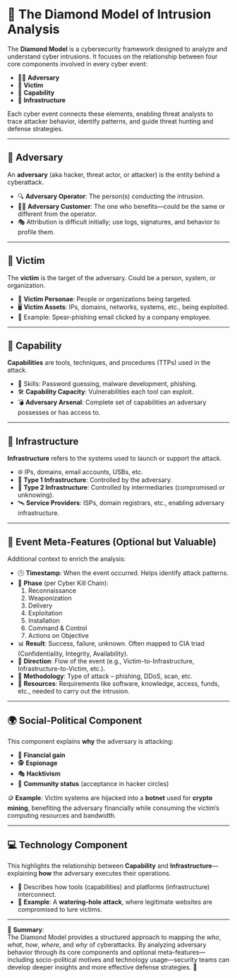 # 💎 The Diamond Model of Intrusion Analysis

The **Diamond Model** is a cybersecurity framework designed to analyze and understand cyber intrusions. It focuses on the relationship between four core components involved in every cyber event:

- 🧑‍💻 **Adversary**
- 🎯 **Victim**
- 🧰 **Capability**
- 🧱 **Infrastructure**

Each cyber event connects these elements, enabling threat analysts to trace attacker behavior, identify patterns, and guide threat hunting and defense strategies.

---

## 👤 Adversary

An **adversary** (aka hacker, threat actor, or attacker) is the entity behind a cyberattack.

- 🔍 **Adversary Operator**: The person(s) conducting the intrusion.
- 🧑‍💼 **Adversary Customer**: The one who benefits—could be the same or different from the operator.
- 🎭 Attribution is difficult initially; use logs, signatures, and behavior to profile them.

---

## 🎯 Victim

The **victim** is the target of the adversary. Could be a person, system, or organization.

- 👥 **Victim Personae**: People or organizations being targeted.
- 🖥️ **Victim Assets**: IPs, domains, networks, systems, etc., being exploited.
- 📩 Example: Spear-phishing email clicked by a company employee.

---

## 🧰 Capability

**Capabilities** are tools, techniques, and procedures (TTPs) used in the attack.

- 🧠 Skills: Password guessing, malware development, phishing.
- 🛠️ **Capability Capacity**: Vulnerabilities each tool can exploit.
- 💣 **Adversary Arsenal**: Complete set of capabilities an adversary possesses or has access to.

---

## 🧱 Infrastructure

**Infrastructure** refers to the systems used to launch or support the attack.

- 🌐 IPs, domains, email accounts, USBs, etc.
- 🏢 **Type 1 Infrastructure**: Controlled by the adversary.
- 🔀 **Type 2 Infrastructure**: Controlled by intermediaries (compromised or unknowing).
- 🛰️ **Service Providers**: ISPs, domain registrars, etc., enabling adversary infrastructure.

---

## 🧩 Event Meta-Features (Optional but Valuable)

Additional context to enrich the analysis:

- 🕒 **Timestamp**: When the event occurred. Helps identify attack patterns.
- 🔄 **Phase** (per Cyber Kill Chain): 
  1. Reconnaissance
  2. Weaponization
  3. Delivery
  4. Exploitation
  5. Installation
  6. Command & Control
  7. Actions on Objective
- 📊 **Result**: Success, failure, unknown. Often mapped to CIA triad (Confidentiality, Integrity, Availability).
- 🔁 **Direction**: Flow of the event (e.g., Victim-to-Infrastructure, Infrastructure-to-Victim, etc.).
- 🧪 **Methodology**: Type of attack – phishing, DDoS, scan, etc.
- 🧾 **Resources**: Requirements like software, knowledge, access, funds, etc., needed to carry out the intrusion.

---

## 🌍 Social-Political Component

This component explains **why** the adversary is attacking:

- 💸 **Financial gain**
- 🕵️ **Espionage**
- 🎭 **Hacktivism**
- 🤝 **Community status** (acceptance in hacker circles)

🪙 **Example**: Victim systems are hijacked into a **botnet** used for **crypto mining**, benefiting the adversary financially while consuming the victim’s computing resources and bandwidth.

---

## 💻 Technology Component

This highlights the relationship between **Capability** and **Infrastructure**—explaining **how** the adversary executes their operations.

- 🔗 Describes how tools (capabilities) and platforms (infrastructure) interconnect.
- 🎯 **Example**: A **watering-hole attack**, where legitimate websites are compromised to lure victims.

---

🧠 **Summary**:  
The Diamond Model provides a structured approach to mapping the *who*, *what*, *how*, *where*, and *why* of cyberattacks. By analyzing adversary behavior through its core components and optional meta-features—including socio-political motives and technology usage—security teams can develop deeper insights and more effective defense strategies. 🔐
